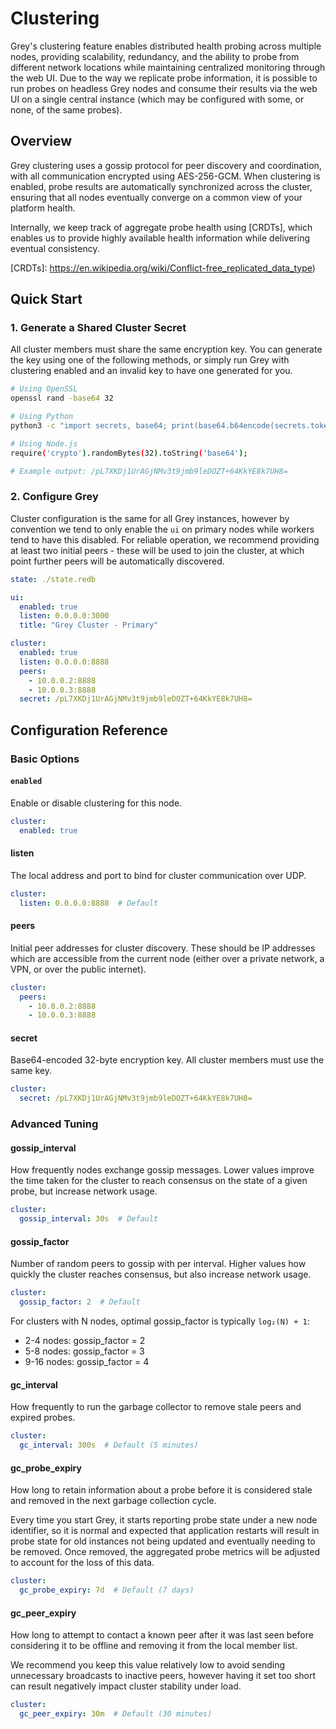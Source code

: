 # Clustering

Grey's clustering feature enables distributed health probing across multiple nodes, providing
scalability, redundancy, and the ability to probe from different network locations while
maintaining centralized monitoring through the web UI. Due to the way we replicate probe
information, it is possible to run probes on headless Grey nodes and consume their results
via the web UI on a single central instance (which may be configured with some, or none, of
the same probes).

## Overview

Grey clustering uses a gossip protocol for peer discovery and coordination, with all
communication encrypted using AES-256-GCM. When clustering is enabled, probe results
are automatically synchronized across the cluster, ensuring that all nodes eventually
converge on a common view of your platform health.

Internally, we keep track of aggregate probe health using [CRDTs], which enables us
to provide highly available health information while delivering eventual consistency.

[CRDTs]: https://en.wikipedia.org/wiki/Conflict-free_replicated_data_type)

## Quick Start

### 1. Generate a Shared Cluster Secret

All cluster members must share the same encryption key. You can generate the key using
one of the following methods, or simply run Grey with clustering enabled and an invalid
key to have one generated for you.

```bash
# Using OpenSSL
openssl rand -base64 32

# Using Python
python3 -c "import secrets, base64; print(base64.b64encode(secrets.token_bytes(32)).decode())"

# Using Node.js
require('crypto').randomBytes(32).toString('base64');

# Example output: /pL7XKDj1UrAGjNMv3t9jmb9leDOZT+64KkYE8k7UH8=
```

### 2. Configure Grey

Cluster configuration is the same for all Grey instances, however by convention we tend
to only enable the `ui` on primary nodes while workers tend to have this disabled. For
reliable operation, we recommend providing at least two initial peers - these will be used
to join the cluster, at which point further peers will be automatically discovered.

```yaml
state: ./state.redb

ui:
  enabled: true
  listen: 0.0.0.0:3000
  title: "Grey Cluster - Primary"

cluster:
  enabled: true
  listen: 0.0.0.0:8888
  peers:
    - 10.0.0.2:8888
    - 10.0.0.3:8888
  secret: /pL7XKDj1UrAGjNMv3t9jmb9leDOZT+64KkYE8k7UH8=

```


## Configuration Reference

### Basic Options

#### `enabled`
Enable or disable clustering for this node.

```yaml
cluster:
  enabled: true
```

#### listen
The local address and port to bind for cluster communication over UDP.

```yaml
cluster:
  listen: 0.0.0.0:8888  # Default
```

#### peers
Initial peer addresses for cluster discovery. These should be IP addresses which
are accessible from the current node (either over a private network, a VPN, or over
the public internet).

```yaml
cluster:
  peers:
    - 10.0.0.2:8888
    - 10.0.0.3:8888
```

#### secret
Base64-encoded 32-byte encryption key. All cluster members must use the same key.

```yaml
cluster:
  secret: /pL7XKDj1UrAGjNMv3t9jmb9leDOZT+64KkYE8k7UH8=
```

### Advanced Tuning

#### gossip_interval
How frequently nodes exchange gossip messages. Lower values improve the time
taken for the cluster to reach consensus on the state of a given probe, but
increase network usage.

```yaml
cluster:
  gossip_interval: 30s  # Default
```

#### gossip_factor
Number of random peers to gossip with per interval. Higher values how quickly
the cluster reaches consensus, but also increase network usage.

```yaml
cluster:
  gossip_factor: 2  # Default
```

For clusters with N nodes, optimal gossip_factor is typically `log₂(N) + 1`:
- 2-4 nodes: gossip_factor = 2
- 5-8 nodes: gossip_factor = 3  
- 9-16 nodes: gossip_factor = 4

#### gc_interval
How frequently to run the garbage collector to remove stale peers and expired probes.

```yaml
cluster:
  gc_interval: 300s  # Default (5 minutes)
```

#### gc_probe_expiry
How long to retain information about a probe before it is considered stale and removed
in the next garbage collection cycle.

Every time you start Grey, it starts reporting probe state under a new node identifier,
so it is normal and expected that application restarts will result in probe state for
old instances not being updated and eventually needing to be removed. Once removed,
the aggregated probe metrics will be adjusted to account for the loss of this data.

```yaml
cluster:
  gc_probe_expiry: 7d  # Default (7 days)
```

#### gc_peer_expiry
How long to attempt to contact a known peer after it was last seen before considering
it to be offline and removing it from the local member list.

We recommend you keep this value relatively low to avoid sending unnecessary broadcasts
to inactive peers, however having it set too short can result negatively impact cluster stability
under load.

```yaml
cluster:
  gc_peer_expiry: 30m  # Default (30 minutes)